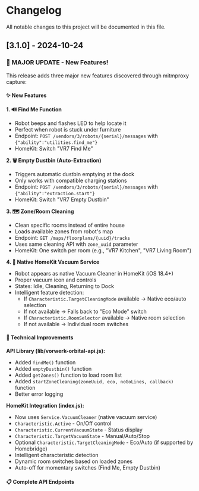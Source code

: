 # Changelog

All notable changes to this project will be documented in this file.

## [3.1.0] - 2024-10-24

### 🎉 MAJOR UPDATE - New Features!

This release adds three major new features discovered through mitmproxy capture:

#### ✨ New Features

**1. 🔊 Find Me Function**
- Robot beeps and flashes LED to help locate it
- Perfect when robot is stuck under furniture
- Endpoint: `POST /vendors/3/robots/{serial}/messages` with `{"ability":"utilities.find_me"}`
- HomeKit: Switch "VR7 Find Me"

**2. 🗑️ Empty Dustbin (Auto-Extraction)**
- Triggers automatic dustbin emptying at the dock
- Only works with compatible charging stations
- Endpoint: `POST /vendors/3/robots/{serial}/messages` with `{"ability":"extraction.start"}`
- HomeKit: Switch "VR7 Empty Dustbin"

**3. 🗺️ Zone/Room Cleaning**
- Clean specific rooms instead of entire house
- Loads available zones from robot's map
- Endpoint: `GET /maps/floorplans/{uuid}/tracks`
- Uses same cleaning API with `zone_uuid` parameter
- HomeKit: One switch per room (e.g., "VR7 Kitchen", "VR7 Living Room")

**4. 🤖 Native HomeKit Vacuum Service**
- Robot appears as native Vacuum Cleaner in HomeKit (iOS 18.4+)
- Proper vacuum icon and controls
- States: Idle, Cleaning, Returning to Dock
- Intelligent feature detection:
  - If `Characteristic.TargetCleaningMode` available → Native eco/auto selection
  - If not available → Falls back to "Eco Mode" switch
  - If `Characteristic.RoomSelector` available → Native room selection
  - If not available → Individual room switches

#### 🔧 Technical Improvements

**API Library (lib/vorwerk-orbital-api.js):**
- Added `findMe()` function
- Added `emptyDustbin()` function
- Added `getZones()` function to load room list
- Added `startZoneCleaning(zoneUuid, eco, noGoLines, callback)` function
- Better error logging

**HomeKit Integration (index.js):**
- Now uses `Service.VacuumCleaner` (native vacuum service)
- `Characteristic.Active` - On/Off control
- `Characteristic.CurrentVacuumState` - Status display
- `Characteristic.TargetVacuumState` - Manual/Auto/Stop
- Optional `Characteristic.TargetCleaningMode` - Eco/Auto (if supported by Homebridge)
- Intelligent characteristic detection
- Dynamic room switches based on loaded zones
- Auto-off for momentary switches (Find Me, Empty Dustbin)

#### 📋 Complete API Endpoints
